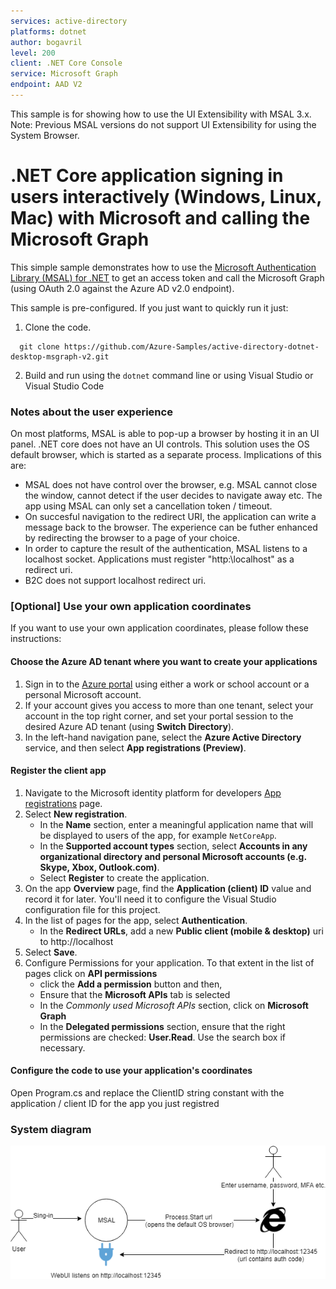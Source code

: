 ```yaml
---
services: active-directory
platforms: dotnet
author: bogavril
level: 200
client: .NET Core Console
service: Microsoft Graph
endpoint: AAD V2
---
```


This sample is for showing how to use the UI Extensibility with MSAL 3.x. 
Note: Previous MSAL versions do not support UI Extensibility for using the System Browser.

# .NET Core application signing in users interactively (Windows, Linux, Mac) with Microsoft and calling the Microsoft Graph

This simple sample demonstrates how to use the [Microsoft Authentication Library (MSAL) for .NET](https://github.com/AzureAD/microsoft-authentication-library-for-dotnet) to get an access token and call the Microsoft Graph (using OAuth 2.0 against the Azure AD v2.0 endpoint).

This sample is pre-configured. If you just want to quickly run it just:

1. Clone the code.
```
  git clone https://github.com/Azure-Samples/active-directory-dotnet-desktop-msgraph-v2.git
```

2. Build and run using the `dotnet` command line or using Visual Studio or Visual Studio Code 

### Notes about the user experience

On most platforms, MSAL is able to pop-up a browser by hosting it in an UI panel. .NET core does not have an UI controls. 
This solution uses the OS default browser, which is started as a separate process. Implications of this are: 

- MSAL does not have control over the browser, e.g. MSAL cannot close the window, cannot detect if the user decides to navigate away etc. The app using MSAL can only set a cancellation token / timeout.
- On succesful navigation to the redirect URI, the application can write a message back to the browser. The experience can be futher enhanced by redirecting the browser to a page of your choice. 
- In order to capture the result of the authentication, MSAL listens to a localhost socket. Applications must register "http:\\localhost" as a redirect uri.
- B2C does not support localhost redirect uri.

### [Optional] Use your own application coordinates
If you want to use your own application coordinates, please follow these instructions:

#### Choose the Azure AD tenant where you want to create your applications

1. Sign in to the [Azure portal](https://portal.azure.com) using either a work or school account or a personal Microsoft account.
1. If your account gives you access to more than one tenant, select your account in the top right corner, and set your portal session to the desired Azure AD tenant
   (using **Switch Directory**).
1. In the left-hand navigation pane, select the **Azure Active Directory** service, and then select **App registrations (Preview)**.

#### Register the client app 

1. Navigate to the Microsoft identity platform for developers [App registrations](https://go.microsoft.com/fwlink/?linkid=2083908) page.
1. Select **New registration**.
   - In the **Name** section, enter a meaningful application name that will be displayed to users of the app, for example `NetCoreApp`.
   - In the **Supported account types** section, select **Accounts in any organizational directory and personal Microsoft accounts (e.g. Skype, Xbox, Outlook.com)**.
    - Select **Register** to create the application.
1. On the app **Overview** page, find the **Application (client) ID** value and record it for later. You'll need it to configure the Visual Studio configuration file for this project.
1. In the list of pages for the app, select **Authentication**.
   - In the **Redirect URLs**, add a new **Public client (mobile & desktop)** uri to http://localhost
 1. Select **Save**.
1. Configure Permissions for your application. To that extent in the list of pages click on **API permissions**
   - click the **Add a permission** button and then,
   - Ensure that the **Microsoft APIs** tab is selected
   - In the *Commonly used Microsoft APIs* section, click on **Microsoft Graph**
   - In the **Delegated permissions** section, ensure that the right permissions are checked: **User.Read**. Use the search box if necessary.

#### Configure the code to use your application's coordinates

Open Program.cs and replace the ClientID string constant with the application / client ID for the app you just registred

### System diagram

![flow of data](Extension.png)

